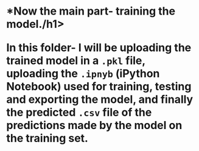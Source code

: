 <h1>*Now the main part- training the model./h1>

In this folder- I will be uploading the trained model in a `.pkl` file, uploading the `.ipnyb` (iPython Notebook) used for training, testing and exporting the model, and finally the predicted `.csv` 
file of the predictions made by the model on the training set.
